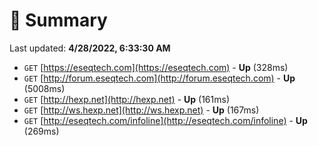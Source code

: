 # 📖 Summary
Last updated: **4/28/2022, 6:33:30 AM**

- `GET` [https://eseqtech.com](https://eseqtech.com) - **Up** (328ms)
- `GET` [http://forum.eseqtech.com](http://forum.eseqtech.com) - **Up** (5008ms)
- `GET` [http://hexp.net](http://hexp.net) - **Up** (161ms)
- `GET` [http://ws.hexp.net](http://ws.hexp.net) - **Up** (167ms)
- `GET` [http://eseqtech.com/infoline](http://eseqtech.com/infoline) - **Up** (269ms)
